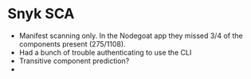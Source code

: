 # Snyk SCA 

- Manifest scanning only. In the Nodegoat app they missed 3/4 of the components present (275/1108). 
- Had a bunch of trouble authenticating to use the CLI
- Transitive component prediction? 
- 
